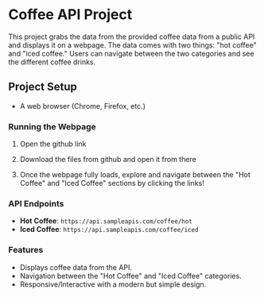 # Coffee API Project

This project grabs the data from the provided coffee data from a public API and displays it on a webpage. The data comes with two things: "hot coffee" and "iced coffee." Users can navigate between the two categories and see the different coffee drinks.

## Project Setup

- A web browser (Chrome, Firefox, etc.)

### Running the Webpage

1. Open the github link

2. Download the files from github and open it from there
  
3. Once the webpage fully loads, explore and navigate between the "Hot Coffee" and "Iced Coffee" sections by clicking the links!

### API Endpoints

- **Hot Coffee**: `https://api.sampleapis.com/coffee/hot`
- **Iced Coffee**: `https://api.sampleapis.com/coffee/iced`

### Features

- Displays coffee data from the API.
- Navigation between the "Hot Coffee" and "Iced Coffee" categories.
- Responsive/Interactive with a modern but simple design.
